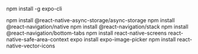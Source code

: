 npm install -g expo-cli

npm install @react-native-async-storage/async-storage
npm install @react-navigation/native
npm install @react-navigation/stack
npm install @react-navigation/bottom-tabs
npm install react-native-screens react-native-safe-area-context
expo install expo-image-picker
npm install react-native-vector-icons
